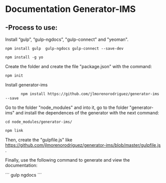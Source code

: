 Documentation Generator-IMS
=====================

-Process to use: 
-----------------

Install “gulp”, “gulp-ngdocs”, "gulp-connect" and "yeoman".

```
npm install gulp  gulp-ngdocs gulp-connect --save-dev

npm install -g yo
```


Create the folder and create the file "package.json" with the command:


```
npm init
```


Install generator-ims 

```
       npm install https://github.com/jlmorenorodriguez/generator-ims --save     

```

Go to the folder "node_modules" and into it, go to the folder "generator-ims" and install the dependences of the generator with the next command:

```
cd node_modules/generator-ims/

npm link
``` 

Then, create the "gulpfile.js" like https://github.com/jlmorenorodriguez/generator-ims/blob/master/gulpfile.js .


Finally, use the following command to generate and view the documentation:

´´´
gulp ngdocs
´´´

